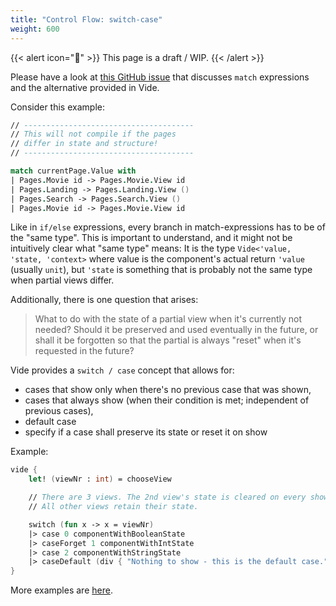 ```yaml
---
title: "Control Flow: switch-case"
weight: 600
---
```


{{< alert icon="🚧" >}}
This page is a draft / WIP.
{{< /alert >}}

Please have a look at [this GitHub issue](https://github.com/RonaldSchlenker/Vide/issues/4) that discusses `match` expressions and the alternative provided in Vide.

Consider this example:

```fsharp
// --------------------------------------
// This will not compile if the pages
// differ in state and structure!
// --------------------------------------

match currentPage.Value with
| Pages.Movie id -> Pages.Movie.View id
| Pages.Landing -> Pages.Landing.View ()
| Pages.Search -> Pages.Search.View ()
| Pages.Movie id -> Pages.Movie.View id
```

Like in `if/else` expressions, every branch in match-expressions has to be of the "same type". This is important to understand, and it might not be intuitively clear what "same type" means: It is the type `Vide<'value, 'state, 'context>` where value is the component's actual return `'value` (usually `unit`), but `'state` is something that is probably not the same type when partial views differ.

Additionally, there is one question that arises:

> What to do with the state of a partial view when it's currently not needed? Should it be preserved and used eventually in the future, or shall it be forgotten so that the partial is always "reset" when it's requested in the future?

Vide provides a `switch / case` concept that allows for:

* cases that show only when there's no previous case that was shown,
* cases that always show (when their condition is met; independent of previous cases),
* default case
* specify if a case shall preserve its state or reset it on show

Example:

```fsharp
vide {
    let! (viewNr : int) = chooseView

    // There are 3 views. The 2nd view's state is cleared on every show.
    // All other views retain their state.

    switch (fun x -> x = viewNr)
    |> case 0 componentWithBooleanState
    |> caseForget 1 componentWithIntState
    |> case 2 componentWithStringState
    |> caseDefault (div { "Nothing to show - this is the default case." })
}
```

More examples are [here](https://github.com/vide-collabo/Vide/blob/main/Vide.UI/Vide.UI.Fable/src/DevApp/src/UseCases/ControlFlow.fs#L90).
